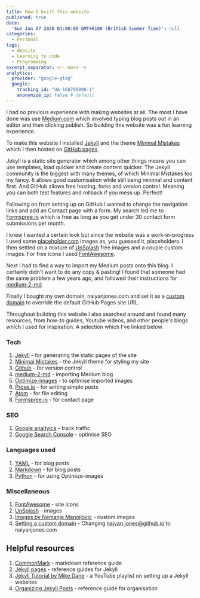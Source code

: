 ```yaml
---
title: How I built this website
published: true
date:
  'Sun Jun 07 2020 01:00:00 GMT+0100 (British Summer Time)': null
categories:
  - Personal
tags:
  - Website
  - Learning to code
  - Programming
excerpt_separator: <!--more-->
analytics:
  provider: "google-gtag"
  google:
    tracking_id: "UA-168799890-1"
    anonymize_ip: false # default
---
```

I had no previous experience with making websites at all. The most I have done was use [Medium.com](https://medium.com/about) which involved typing blog posts out in an editor and then clicking publish. So building this website was a fun learning experience.

To make this website I installed [Jekyll](https://jekyllrb.com/) and the theme [Minimal Mistakes](https://mmistakes.github.io/minimal-mistakes/) which I then hosted on [GitHub pages](http://jmcglone.com/guides/github-pages/).

Jekyll is a static site generator which among other things means you can use templates, load quicker and create content quicker. The Jekyll community is the biggest with many themes, of which Minimal Mistakes too my fancy. It allows good customisation while still being minimal and content first. And GitHub allows free hosting, forks and version control. Meaning you can both test features and rollback if you mess up. Perfect!

Following on from setting up on GitHub I wanted to change the navigation links and add an Contact page with a form. My search led me to [Formspree.io](https://formspree.io/) which is free as long as you get under 30 contact form submissions per month.

I knew I wanted a certain look but since the website was a work-in-progress I used some [placeholder.com](https://placeholder.com/) images as, you guessed it, placeholders. I then settled on a mixture of [UnSplash](https://unsplash.com/) free images and a couple custom images. For free icons I used [FontAwesome](https://fontawesome.com).

Next I had to find a way to import my Medium posts onto this blog. I certainly didn't want to do any copy & pasting! I found that someone had the same problem a few years ago, and followed their instructions for [medium-2-md](https://www.gautamdhameja.com/medium-to-markdown-converter/).

Finally I bought my own domain, naiyanjones.com and set it as a [custom domain](https://help.github.com/en/github/working-with-github-pages/managing-a-custom-domain-for-your-github-pages-site) to override the default GitHub Pages site URL.

Throughout building this website I also searched around and found many resources, from how-to guides, Youtube videos, and other people's blogs which I used for inspiration. A selection which I've linked below.

### Tech

1. [Jekyll](https://jekyllrb.com/) - for generating the static pages of the site
2. [Minimal Mistakes](https://mmistakes.github.io/minimal-mistakes/) - the Jekyll theme for styling my site
3. [Github](http://jmcglone.com/guides/github-pages/) - for version control
4. [medium-2-md](https://www.gautamdhameja.com/medium-to-markdown-converter/) - importing Medium blog
5. [Optimize-images](https://no-title.victordomingos.com/projects/optimize-images/) - to optimise imported images
6. [Prose.io](http://prose.io/#about) - for writing simple posts
7. [Atom](https://atom.io/) - for file editing
8. [Formspree.io](https://formspree.io/) - for contact page

### SEO

1. [Google analtyics](https://analytics.google.com/analytics/web/#/) - track traffic
2. [Google Search Console](https://search.google.com/search-console/about) - optimise SEO

### Languages used

1. [YAML](https://yaml.org/) - for blog posts
2. [Markdown](https://www.markdownguide.org/) - for blog posts
3. [Python](https://www.python.org/) - for using Optimize-images

### Miscellaneous

1. [FontAwesome](https://fontawesome.com) -  site icons
2. [UnSplash](https://unsplash.com/) - images
3. [Images by Nemanja Manojlovic](https://www.behance.net/nemus) - custom images
4. [Setting a custom domain](https://www.youtube.com/watch?v=mPGi1IHQxFM) - Changing naiyan.jones@github.io to naiyanjones.com

## Helpful resources

1. [CommonMark](https://commonmark.org/) - markdown reference guide
2. [Jekyll pages](https://jekyllrb.com/docs/posts/) -  reference guides for Jekyll
3. [Jekyll Tutorial by Mike Dane](https://www.youtube.com/playlist?list=PLLAZ4kZ9dFpOPV5C5Ay0pHaa0RJFhcmcB) - a YouTube playlist on setting up a Jekyll websites
4. [Organizing Jekyll Posts](https://miklb.com/blog/2016/04/26/organizing-jekyll-posts/) - reference guide for organisation
